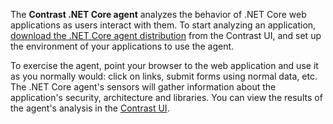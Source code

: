 <!--
title: "Overview of Contrast .NET Core Agent Installation"
description: "Contrast .NET Core agent installation overview"
tags: "installation agent .NET Core windows linux azure overview"
-->

The **Contrast .NET Core agent** analyzes the behavior of .NET Core web applications as users interact with them. To start analyzing an application, [download the .NET Core agent distribution](installation-netcoreinstall.html) from the Contrast UI, and set up the environment of your applications to use the agent.

To exercise the agent, point your browser to the web application and use it as you normally would: click on links, submit forms using normal data, etc. The .NET Core agent's sensors will gather information about the application's security, architecture and libraries. You can view the results of the agent's analysis in the [Contrast UI](user-starthere.html#ui-intro).
